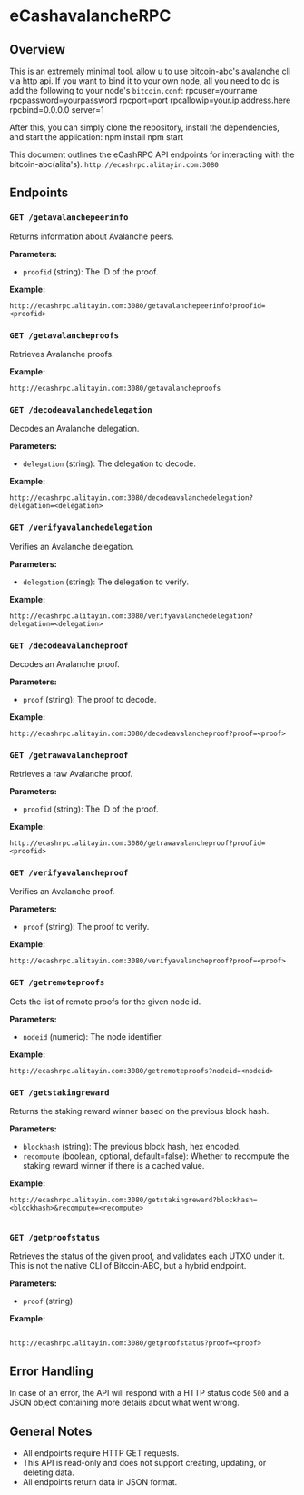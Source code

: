 # eCashavalancheRPC


## Overview

This is an extremely minimal tool. allow u to use bitcoin-abc's avalanche cli via http api.
If you want to bind it to your own node, 
all you need to do is add the following to your node's `bitcoin.conf`:
rpcuser=yourname
rpcpassword=yourpassword
rpcport=port
rpcallowip=your.ip.address.here
rpcbind=0.0.0.0
server=1

After this, you can simply clone the repository, install the dependencies, and start the application:
npm install
npm start


This document outlines the eCashRPC API endpoints for interacting with the bitcoin-abc(alita's). 
`http://ecashrpc.alitayin.com:3080`

## Endpoints

### `GET /getavalanchepeerinfo`

Returns information about Avalanche peers.

**Parameters:**
- `proofid` (string): The ID of the proof.

**Example:**
```
http://ecashrpc.alitayin.com:3080/getavalanchepeerinfo?proofid=<proofid>
```

### `GET /getavalancheproofs`

Retrieves Avalanche proofs.

**Example:**
```
http://ecashrpc.alitayin.com:3080/getavalancheproofs
```

### `GET /decodeavalanchedelegation`

Decodes an Avalanche delegation.

**Parameters:**
- `delegation` (string): The delegation to decode.

**Example:**
```
http://ecashrpc.alitayin.com:3080/decodeavalanchedelegation?delegation=<delegation>
```

### `GET /verifyavalanchedelegation`

Verifies an Avalanche delegation.

**Parameters:**
- `delegation` (string): The delegation to verify.

**Example:**
```
http://ecashrpc.alitayin.com:3080/verifyavalanchedelegation?delegation=<delegation>
```

### `GET /decodeavalancheproof`

Decodes an Avalanche proof.

**Parameters:**
- `proof` (string): The proof to decode.

**Example:**
```
http://ecashrpc.alitayin.com:3080/decodeavalancheproof?proof=<proof>
```

### `GET /getrawavalancheproof`

Retrieves a raw Avalanche proof.

**Parameters:**
- `proofid` (string): The ID of the proof.

**Example:**
```
http://ecashrpc.alitayin.com:3080/getrawavalancheproof?proofid=<proofid>
```

### `GET /verifyavalancheproof`

Verifies an Avalanche proof.

**Parameters:**
- `proof` (string): The proof to verify.

**Example:**
```
http://ecashrpc.alitayin.com:3080/verifyavalancheproof?proof=<proof>
```

### `GET /getremoteproofs`

Gets the list of remote proofs for the given node id.

**Parameters:**
- `nodeid` (numeric): The node identifier.

**Example:**
```
http://ecashrpc.alitayin.com:3080/getremoteproofs?nodeid=<nodeid>
```

### `GET /getstakingreward`

Returns the staking reward winner based on the previous block hash.

**Parameters:**
- `blockhash` (string): The previous block hash, hex encoded.
- `recompute` (boolean, optional, default=false): Whether to recompute the staking reward winner if there is a cached value.

**Example:**
```
http://ecashrpc.alitayin.com:3080/getstakingreward?blockhash=<blockhash>&recompute=<recompute>


```

### `GET /getproofstatus`

Retrieves the status of the given proof, and validates each UTXO under it.
This is not the native CLI of Bitcoin-ABC, but a hybrid endpoint.

**Parameters:**
- `proof` (string)

**Example:**
```

http://ecashrpc.alitayin.com:3080/getproofstatus?proof=<proof>
```

## Error Handling

In case of an error, the API will respond with a HTTP status code `500` and a JSON object containing more details about what went wrong.

## General Notes

- All endpoints require HTTP GET requests.
- This API is read-only and does not support creating, updating, or deleting data.
- All endpoints return data in JSON format.
